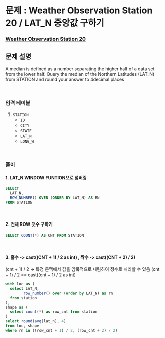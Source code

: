 # 문제 : Weather Observation Station 20 / LAT_N 중앙값 구하기
### [Weather Observation Station 20](https://www.hackerrank.com/challenges/weather-observation-station-20/problem?isFullScreen=true)

## 문제 설명
A median is defined as a number separating the higher half of a data set from the lower half. Query the median of the Northern Latitudes (LAT_N) from STATION and round your answer to  4decimal places

<br/>


### 입력 테이블
1. `STATION`
   - `ID`
   - `CITY`
   - `STATE`
   - `LAT_N`
   - `LONG_W`

<br/>

### 풀이
#### 1. LAT_N WINDOW FUNTION으로 넘버링
```SQL
SELECT
  LAT_N,
  ROW_NUMBER() OVER (ORDER BY LAT_N) AS RN
FROM STATION
```

<br/>


#### 2. 전체 ROW 갯수 구하기
```SQL
SELECT COUNT(*) AS CNT FROM STATION
```

<br/>

#### 3. 홀수 -> cast((CNT + 1) / 2 as int) , 짝수 -> cast((CNT + 2) / 2)
(cnt + 1) / 2 -> 특정 문맥에서 값을 암묵적으로 내림하여 정수로 처리할 수 있음
(cnt + 1) / 2 == cast((cnt + 1) / 2 as int)

```sql
with loc as (
  select LAT_N,
        row_number() over (order by LAT_N) as rn
  from station
),
shape as (
  select count(*) as row_cnt from station
)
select round(avg(lat_n), 4)
from loc, shape
where rn in ((row_cnt + 1) / 2, (row_cnt + 2) / 2)
```


